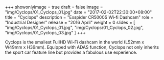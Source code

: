 +++
showonlyimage = true
draft = false
image = "img/Cyclops/01_Cyclops_01.jpg"
date = "2017-02-02T22:30:00+08:00"
title = "Cyclops"
description = "Exspider CR5000S Wi-fi Dashcam"
role = "Industrial Designer"
release = "2016 April"
weight = 0
slides = [
    "img/Cyclops/01_Cyclops_01.jpg",
    "img/Cyclops/01_Cyclops_02.jpg",
    "img/Cyclops/01_Cyclops_03.jpg"
]
+++

Cyclops is the smallest FullHD Wi-Fi dashcam in the world (L52mm x
W49mm x H39mm). Equipped with ADAS function, Cyclops not only inherits
the sport car feature line but provides a fabulous use experience.
